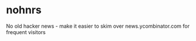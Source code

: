 # nohnrs
No old hacker news - make it easier to skim over news.ycombinator.com for frequent visitors
